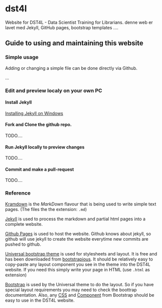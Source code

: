 # dst4l
Website for DST4L - Data Scientist Training for Librarians.
denne web er lavet med Jekyll, GitHub pages, bootstrap templates ....




## Guide to using and maintaining this website

### Simple usage

Adding or changing a simple file can be done directly via Github.

...


### Edit and preview localy on your own PC

#### Install Jekyll

[Installing Jekyll on Windows](http://jekyll.tips/jekyll-casts/install-jekyll-on-windows/)


#### Fork and Clone the github repo.

TODO....

#### Run Jekyll locally to preview changes

TODO....

#### Commit and make a pull-request

TODO....




### Reference

[Kramdown](http://kramdown.gettalong.org/syntax.html) is the *MarkDown* flavour that is being used to write simple text pages. (The files the the extension: `.md`)

[Jekyll](https://jekyllrb.com) is used to process the markdown and partial html pages into a complete website.

[Github Pages](https://pages.github.com) is used to host the website. 
Github knows about jekyll, so github will use jekyll to create the website everytime new commits are pushed to github.

[Universal bootstrap theme](http://universal.ondrejsvestka.cz/1-0/index2.html) is used for stylesheets and layout.
It is free and has been downloaded from [bootstrapious](http://bootstrapious.com/p/universal-business-e-commerce-template).
It should be relatively easy to copy-paste any layout component you see in the theme into the DST4L website. 
If you need this simply write your page in HTML (use `.html` as extension)


[Bootstrap](http://getbootstrap.com) is used by the Universal theme to do the layout. 
So if you have special layout requirements you may need to check the boottrap documentation. 
Also, any 
[CSS](http://getbootstrap.com/css/) and
[Component](http://getbootstrap.com/components/)
from Bootstrap should be easy to use in the DST4L website.


